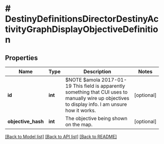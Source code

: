 # # DestinyDefinitionsDirectorDestinyActivityGraphDisplayObjectiveDefinition

## Properties

Name | Type | Description | Notes
------------ | ------------- | ------------- | -------------
**id** | **int** | $NOTE $amola 2017-01-19 This field is apparently something that CUI uses to manually wire up objectives to display info. I am unsure how it works. | [optional]
**objective_hash** | **int** | The objective being shown on the map. | [optional]

[[Back to Model list]](../../README.md#models) [[Back to API list]](../../README.md#endpoints) [[Back to README]](../../README.md)

